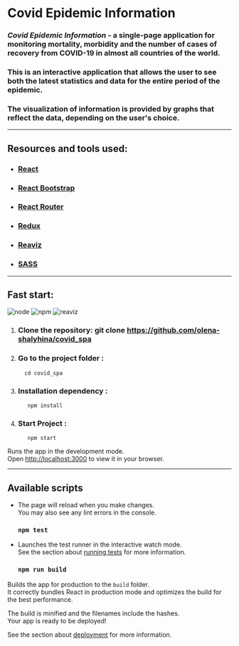 # Covid Epidemic Information

### **_Covid Epidemic Information_** - a single-page application for monitoring mortality, morbidity and the number of cases of recovery from COVID-19 in almost all countries of the world.

### This is an interactive application that allows the user to see both the latest statistics and data for the entire period of the epidemic.

### The visualization of information is provided by graphs that reflect the data, depending on the user's choice.

---

## Resources and tools used:

- ### [React](https://reactjs.org/)
- ### [React Bootstrap](https://react-bootstrap.netlify.app/)
- ### [React Router](https://reactrouter.com/en/v6.3.0/getting-started/installation)
- ### [Redux](https://redux.js.org/)
- ### [Reaviz](https://reaviz.io/?path=/story/docs-intro--page)
- ### [SASS](https://sass-lang.com/)

---

## Fast start:

![node](https://img.shields.io/badge/node-v%2016.16.0-brightgreen)
![npm](https://img.shields.io/badge/npm-v%208.11.0-blue)
![reaviz](https://img.shields.io/badge/reaviz-v%2013.1.6-orange)

1.  ### Clone the repository: git clone https://github.com/olena-shalyhina/covid_spa
2.  ### Go to the project folder :
          cd covid_spa
3.  ### Installation dependency :

           npm install

4.  ### Start Project :
           npm start

Runs the app in the development mode.\
Open [http://localhost:3000](http://localhost:3000) to view it in your browser.

---

## Available scripts

- The page will reload when you make changes.\
  You may also see any lint errors in the console.

  ### `npm test`

- Launches the test runner in the interactive watch mode.\
  See the section about [running tests](https://facebook.github.io/create-react-app/docs/running-tests) for more information.

  ### `npm run build`

Builds the app for production to the `build` folder.\
It correctly bundles React in production mode and optimizes the build for the best performance.

The build is minified and the filenames include the hashes.\
Your app is ready to be deployed!

See the section about [deployment](https://facebook.github.io/create-react-app/docs/deployment) for more information.
